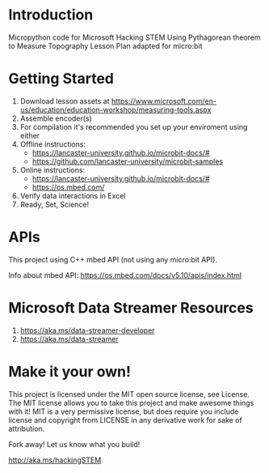 # Introduction
Micropython code for Microsoft Hacking STEM Using Pythagorean theorem to Measure Topography Lesson Plan adapted for micro:bit

# Getting Started
1. Download lesson assets at https://www.microsoft.com/en-us/education/education-workshop/measuring-tools.aspx
1. Assemble encoder(s)
1. For compilation it's recommended you set up your enviroment using either
  1. Offline instructions:
	  * https://lancaster-university.github.io/microbit-docs/#
	  * https://github.com/lancaster-university/microbit-samples
  1. Online instructions:
      * https://lancaster-university.github.io/microbit-docs/#
	  * https://os.mbed.com/
1. Verify data interactions in Excel
1. Ready, Set, Science!

# APIs
This project using C++ mbed API (not using any micro:bit API). 

Info about mbed API:  https://os.mbed.com/docs/v5.10/apis/index.html

# Microsoft Data Streamer Resources
1. https://aka.ms/data-streamer-developer
1. https://aka.ms/data-streamer

# Make it your own!
This project is licensed under the MIT open source license, see License. The MIT license allows you to take this project and make awesome things with it! MIT is a very permissive license, but does require you include license and copyright from LICENSE in any derivative work for sake of attribution.

Fork away! Let us know what you build!

http://aka.ms/hackingSTEM

